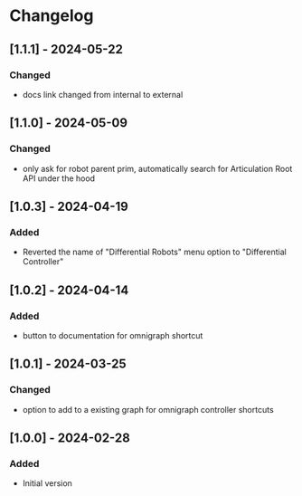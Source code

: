 # Changelog
## [1.1.1] - 2024-05-22
### Changed
- docs link changed from internal to external

## [1.1.0] - 2024-05-09
### Changed
- only ask for robot parent prim, automatically search for Articulation Root API under the hood

## [1.0.3] - 2024-04-19
### Added
- Reverted the name of "Differential Robots" menu option to "Differential Controller" 

## [1.0.2] - 2024-04-14
### Added
- button to documentation for omnigraph shortcut

## [1.0.1] - 2024-03-25
### Changed
- option to add to a existing graph for omnigraph controller shortcuts

## [1.0.0] - 2024-02-28
### Added
- Initial version
